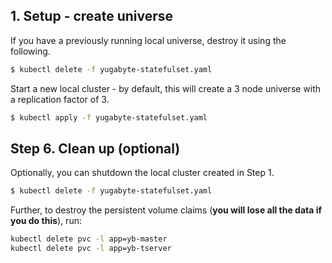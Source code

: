## 1. Setup - create universe

If you have a previously running local universe, destroy it using the following.

```{.sh .copy .separator-dollar}
$ kubectl delete -f yugabyte-statefulset.yaml
```

Start a new local cluster - by default, this will create a 3 node universe with a replication factor of 3.

```{.sh .copy .separator-dollar}
$ kubectl apply -f yugabyte-statefulset.yaml
```

## Step 6. Clean up (optional)

Optionally, you can shutdown the local cluster created in Step 1.

```{.sh .copy .separator-dollar}
$ kubectl delete -f yugabyte-statefulset.yaml
```

Further, to destroy the persistent volume claims (**you will lose all the data if you do this**), run:

```{.sh .copy}
kubectl delete pvc -l app=yb-master
kubectl delete pvc -l app=yb-tserver
```
